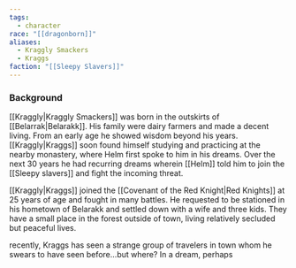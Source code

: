 ```yaml
---
tags:
  - character
race: "[[dragonborn]]"
aliases:
  - Kraggly Smackers
  - Kraggs
faction: "[[Sleepy Slavers]]"
---
```

### Background

[[Kraggly|Kraggly Smackers]] was born in the outskirts of [[Belarrak|Belarakk]]. His family were dairy farmers and made a decent living. From an early age he showed wisdom beyond his years. [[Kraggly|Kraggs]] soon found himself studying and practicing at the nearby monastery, where Helm first spoke to him in his dreams. Over the next 30 years he had recurring dreams wherein [[Helm]] told him to join the [[Sleepy slavers]] and fight the incoming threat. 

[[Kraggly|Kraggs]] joined the [[Covenant of the Red Knight|Red Knights]] at 25 years of age and fought in many battles. He requested to be stationed in his hometown of Belarakk and settled down with a wife and three kids. They have a small place in the forest outside of town, living relatively secluded but peaceful lives. 

recently, Kraggs has seen a strange group of travelers in town whom he swears to have seen before...but where? In a dream, perhaps